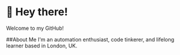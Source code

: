 # 👋 Hey there!

Welcome to my GitHub!  

##About Me
I'm an automation enthusiast, code tinkerer, and lifelong learner based in London, UK.

